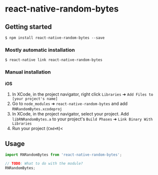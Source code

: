 
# react-native-random-bytes

## Getting started

`$ npm install react-native-random-bytes --save`

### Mostly automatic installation

`$ react-native link react-native-random-bytes`

### Manual installation


#### iOS

1. In XCode, in the project navigator, right click `Libraries` ➜ `Add Files to [your project's name]`
2. Go to `node_modules` ➜ `react-native-random-bytes` and add `RNRandomBytes.xcodeproj`
3. In XCode, in the project navigator, select your project. Add `libRNRandomBytes.a` to your project's `Build Phases` ➜ `Link Binary With Libraries`
4. Run your project (`Cmd+R`)<


## Usage
```javascript
import RNRandomBytes from 'react-native-random-bytes';

// TODO: What to do with the module?
RNRandomBytes;
```
  